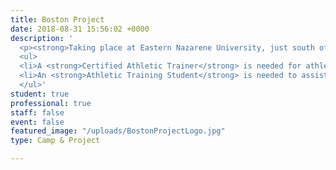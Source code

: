 ```yaml
---
title: Boston Project
date: 2018-08-31 15:56:02 +0000
description: '
  <p><strong>Taking place at Eastern Nazarene University, just south of Boston and blocks from the ocean, the Boston Project staff and college athletes will seek to create and environment of personal growth and development. You will be trained about win/build/send ministry while gaining a Biblical perspective on diversity.</strong> </p>
  <ul>
  <li>A <strong>Certified Athletic Trainer</strong> is needed for athletic healthcare needs during the UTC Sprint.</li>
  <li>An <strong>Athletic Training Student</strong> is needed to assist with this project.</li>
  </ul>'
student: true
professional: true
staff: false
event: false
featured_image: "/uploads/BostonProjectLogo.jpg"
type: Camp & Project

---
```

